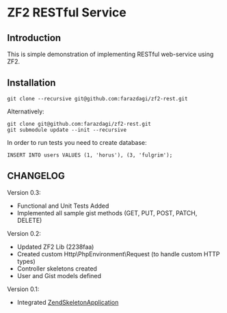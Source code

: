 ZF2 RESTful Service
=======================

Introduction
------------
This is simple demonstration of implementing RESTful web-service using ZF2.

Installation
------------

    git clone --recursive git@github.com:farazdagi/zf2-rest.git

Alternatively:

    git clone git@github.com:farazdagi/zf2-rest.git
    git submodule update --init --recursive

In order to run tests you need to create database:

    INSERT INTO users VALUES (1, 'horus'), (3, 'fulgrim');

CHANGELOG
------------
Version 0.3:

- Functional and Unit Tests Added
- Implemented all sample gist methods (GET, PUT, POST, PATCH, DELETE)


Version 0.2:

- Updated ZF2 Lib (2238faa)
- Created custom Http\PhpEnvironment\Request (to handle custom HTTP types)
- Controller skeletons created
- User and Gist models defined

Version 0.1:

- Integrated [ZendSkeletonApplication](https://github.com/zendframework/ZendSkeletonApplication)
